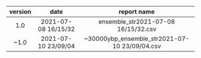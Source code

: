 |version|date|report name|
|:---:|:---:|:---:|
|1.0|2021-07-08 16/15/32|ensemble_str2021-07-08 16/15/32.csv|
|~1.0|2021-07-10 23/09/04|~30000ybp_ensemble_str2021-07-10 23/09/04.csv|
